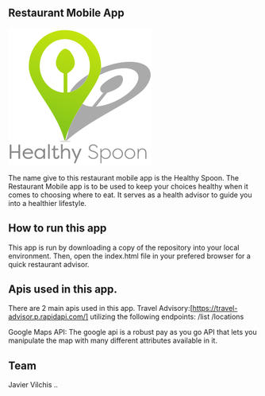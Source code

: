## Restaurant Mobile App

![Healthy Spoon Logo](./images/healthy-spoon-logo.png)

The name give to this restaurant mobile app is  the Healthy Spoon. 
The Restaurant Mobile app is to be used to keep your choices healthy when it comes to choosing where to eat. It serves as a health advisor to guide you into a healthier lifestyle.

## How to run this app
This app is run by downloading a copy of the repository into your local environment. Then, open the index.html file in your prefered browser for a quick restaurant advisor.

## Apis used in this app.
There are 2 main apis used in this app.
Travel Advisory:[https://travel-advisor.p.rapidapi.com/]
utilizing the following endpoints:
/list
/locations

Google Maps API:
The google api is a robust pay as you go API that lets you manipulate the map with many different attributes available in it. 

## Team
Javier Vilchis
..

